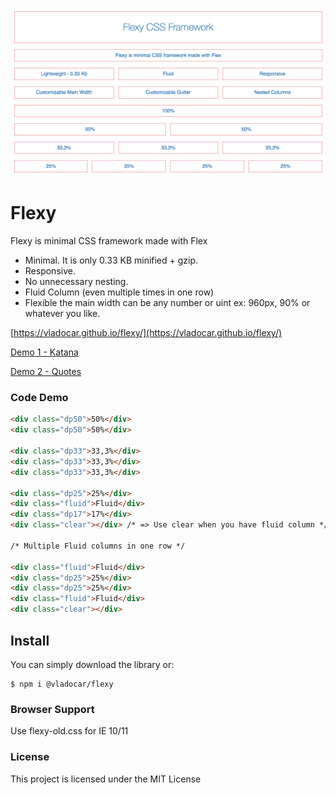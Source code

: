 <p align="center"><a href="https://vladocar.github.io/flexy/"><img src="images/screencapture-flexy.png" /></a></p>

# Flexy
Flexy is minimal CSS framework made with Flex

* Minimal. It is only 0.33 KB minified + gzip. 
* Responsive. 
* No unnecessary nesting.
* Fluid Column (even multiple times in one row)
* Flexible the main width can be any number or uint ex: 960px, 90% or whatever you like.

[https://vladocar.github.io/flexy/](https://vladocar.github.io/flexy/)

[Demo 1 - Katana](https://vladocar.github.io/flexy/Katana.html)

[Demo 2 - Quotes](https://vladocar.github.io/flexy/Quotes.html)


### Code Demo

```html
<div class="dp50">50%</div>
<div class="dp50">50%</div>

<div class="dp33">33,3%</div>
<div class="dp33">33,3%</div>
<div class="dp33">33,3%</div>

<div class="dp25">25%</div>
<div class="fluid">Fluid</div>
<div class="dp17">17%</div>
<div class="clear"></div> /* => Use clear when you have fluid column */

/* Multiple Fluid columns in one row */

<div class="fluid">Fluid</div>
<div class="dp25">25%</div>
<div class="dp25">25%</div>
<div class="fluid">Fluid</div>
<div class="clear"></div>
```
## Install

You can simply download the library or:

```
$ npm i @vladocar/flexy
```

### Browser Support

Use flexy-old.css for IE 10/11

### License

This project is licensed under the MIT License
